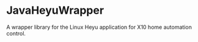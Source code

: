 # JavaHeyuWrapper
A wrapper library for the Linux Heyu application for X10 home automation control.
